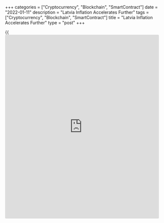+++
categories = ["Cryptocurrency", "Blockchain", "SmartContract"]
date = "2022-01-11"
description = "Latvia Inflation Accelerates Further"
tags = ["Cryptocurrency", "Blockchain", "SmartContract"]
title = "Latvia Inflation Accelerates Further"
type = "post"
+++

{{<iframe id="large-banner" src="https://www.bounty.group/#slide=28.0" width="100%" height="600" scrolling="no" style="border: 0px solid rgb(216, 221, 230); border-radius: 3px;">}}

Latvia's consumer price inflation accelerated for a tenth straight month
in December, preliminary data from the statistical bureau showed
Tuesday.  
  
The consumer price index rose 7.9 percent year-on-year following a 7.5
percent increase in the previous month.  
  
Prices in the food, housing and transport categories exerted greatest
upward pressure on inflation in December.  
  
Compared to the previous month, prices rose 0.4 percent in December.
Food and housing prices exerted the biggest upward pressure on the index
during the month. Downward pressure mainly came from a fall in prices
for transport and clothing and footwear.

For comments and feedback [contact](https://www.playgroundfx.com/contact/): editorial@rtt[news](https://www.letsplayfx.com/blog/forex-news-website/).com

[Economic News][1]

 **What parts of the world are seeing the best (and worst) economic
performances lately? Click[here][2] to check out our [Econ Scorecard][2]
and find out! See up-to-the-moment [ranking](https://www.playgroundfx.com/blog/crypto-exchange-ranking/)s for the best and worst
performers in [GDP][2], [unemployment rate][3], [inflation][4] and much
more.**

   1. www.rtt[news](https://www.letsplayfx.com/blog/forex-news-website/).com/Content/EconomicNews.aspx
   2. www.rtt[news](https://www.letsplayfx.com/blog/forex-news-website/).com/economic-scorecard/world-rank/GDP/highest-performance.aspx
   3. www.rtt[news](https://www.letsplayfx.com/blog/forex-news-website/).com/economic-scorecard/world-rank/unemployment-rate/lowest-performance.aspx
   4. www.rtt[news](https://www.letsplayfx.com/blog/forex-news-website/).com/economic-scorecard/world-rank/CPI/highest-performance.aspx